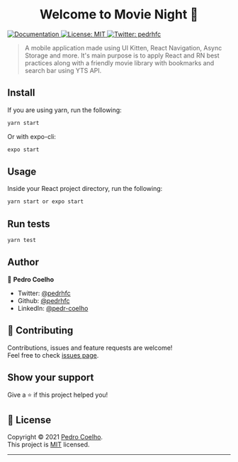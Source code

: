 <h1 align="center">Welcome to Movie Night 👋</h1>
<p>
  <a href="https://docs.expo.io/" target="_blank">
    <img alt="Documentation" src="https://img.shields.io/badge/documentation-yes-brightgreen.svg" />
  </a>
  <a href="https://choosealicense.com/licenses/mit" target="_blank">
    <img alt="License: MIT" src="https://img.shields.io/badge/License-MIT-yellow.svg" />
  </a>
  <a href="https://twitter.com/pedrhfc" target="_blank">
    <img alt="Twitter: pedrhfc" src="https://img.shields.io/twitter/follow/pedrhfc.svg?style=social" />
  </a>
</p>

> A mobile application made using UI Kitten, React Navigation, Async Storage and more. It's main purpose is to apply React and RN best practices along with a friendly movie library with bookmarks and search bar using YTS API.

## Install

If you are using yarn, run the following:
```sh
yarn start 
```

Or with expo-cli:
```sh
expo start
```

## Usage
Inside your React project directory, run the following:
```sh
yarn start or expo start
```

## Run tests

```sh
yarn test
```

## Author

👤 **Pedro Coelho**

* Twitter: [@pedrhfc](https://twitter.com/pedrhfc)
* Github: [@pedrhfc](https://github.com/pedrhfc)
* LinkedIn: [@pedr-coelho](https://linkedin.com/in/pedr-coelho)

## 🤝 Contributing

Contributions, issues and feature requests are welcome!<br />Feel free to check [issues page](https://github.com/pedrhfc/movie-night/issues).

## Show your support

Give a ⭐️ if this project helped you!

## 📝 License

Copyright © 2021 [Pedro Coelho](https://github.com/pedrhfc).<br />
This project is [MIT](https://choosealicense.com/licenses/mit) licensed.

***
